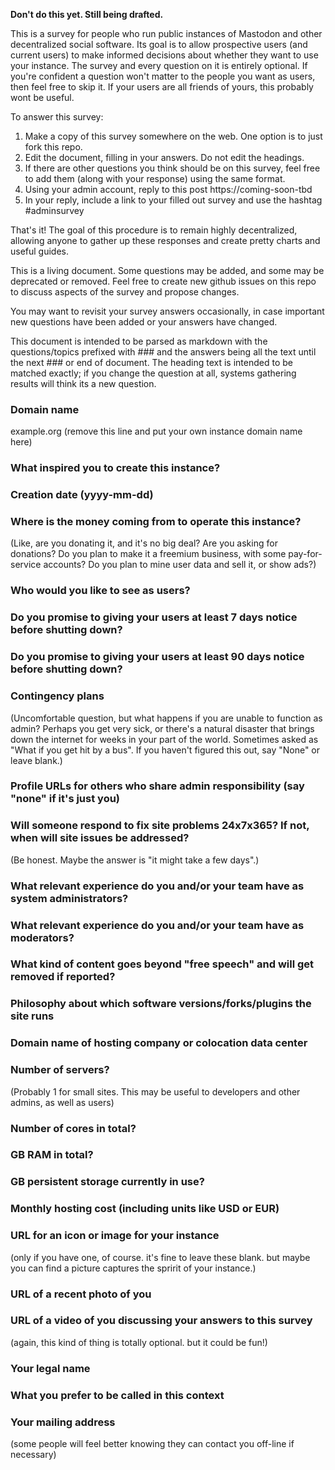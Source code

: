 **Don't do this yet.  Still being drafted.**

This is a survey for people who run public instances of Mastodon and 
other decentralized social software. Its goal is to allow prospective
users (and current users) to make informed decisions about
whether they want to use your instance.  The survey and every question
on it is entirely optional.  If you're confident a question won't matter
to the people you want as users, then feel free to skip it.  If your
users are all friends of yours, this probably wont be useful.

To answer this survey:
1. Make a copy of this survey somewhere on the web.  One option is to just
   fork this repo.
2. Edit the document, filling in your answers.  Do not edit the headings.
3. If there are other questions you think should be on this survey, feel
   free to add them (along with your response) using the same format.
4. Using your admin account, reply to this post https://coming-soon-tbd
5. In your reply, include a link to your filled out survey and use the 
   hashtag #adminsurvey

That's it!   The goal of this procedure is to remain highly decentralized,
allowing anyone to gather up these responses and create pretty charts and 
useful guides.

This is a living document.  Some questions may be added, and some may be 
deprecated or removed.  Feel free to create new github issues on this
repo to discuss aspects of the survey and propose changes.

You may want to revisit your survey answers occasionally,
in case important new questions have been added or your answers have 
changed.

This document is intended to be parsed as markdown with the questions/topics 
prefixed with ### and the answers being all the text until
the next ### or end of document. The heading text is intended to be matched 
exactly; if you change the question at all, systems gathering results will 
think its a new question.

### Domain name

example.org (remove this line and put your own instance domain name here)

### What inspired you to create this instance?

### Creation date (yyyy-mm-dd)

### Where is the money coming from to operate this instance?

(Like, are you donating it, and it's no big deal?  Are you asking for donations?  Do you
plan to make it a freemium business, with some pay-for-service accounts?  Do you plan to
mine user data and sell it, or show ads?)

### Who would you like to see as users?

### Do you promise to giving your users at least 7 days notice before shutting down?

### Do you promise to giving your users at least 90 days notice before shutting down?

### Contingency plans

(Uncomfortable question, but what happens if you are unable to function as admin?  Perhaps
you get very sick, or there's a natural disaster that brings down the internet for weeks in
your part of the world.  Sometimes asked as "What if you get hit by a bus".  If you haven't
figured this out, say "None" or leave blank.)

### Profile URLs for others who share admin responsibility (say "none" if it's just you)

### Will someone respond to fix site problems 24x7x365? If not, when will site issues be addressed?

(Be honest.  Maybe the answer is "it might take a few days".)

### What relevant experience do you and/or your team have as system administrators?

### What relevant experience do you and/or your team have as moderators?

### What kind of content goes beyond "free speech" and will get removed if reported?

### Philosophy about which software versions/forks/plugins the site runs

### Domain name of hosting company or colocation data center

### Number of servers?

(Probably 1 for small sites.  This may be useful to developers and other admins, as well as users)

### Number of cores in total?

### GB RAM in total?

### GB persistent storage currently in use?

### Monthly hosting cost (including units like USD or EUR)

### URL for an icon or image for your instance

(only if you have one, of course.  it's fine to leave these blank.   but maybe you can find a
picture captures the spririt of your instance.)

### URL of a recent photo of you 

### URL of a video of you discussing your answers to this survey

(again, this kind of thing is totally optional.  but it could be fun!)

### Your legal name

### What you prefer to be called in this context

### Your mailing address

(some people will feel better knowing they can contact you off-line if necessary)
